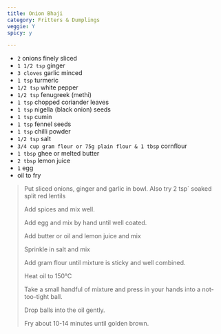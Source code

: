 ```yaml
---
title: Onion Bhaji 
category: Fritters & Dumplings
veggie: Y
spicy: y

--- 
```

* `2` onions finely sliced
* `1 1/2 tsp` ginger
* `3 cloves` garlic minced
* `1 tsp` turmeric
* `1/2 tsp` white pepper
* `1/2 tsp` fenugreek (methi)
* `1 tsp` chopped coriander leaves
* `1 tsp` nigella (black onion) seeds
* `1 tsp` cumin
* `1 tsp` fennel seeds
* `1 tsp` chilli powder
* `1/2 tsp` salt
* `3/4 cup gram flour or 75g plain flour & 1 tbsp` cornflour
* `1 tbsp` ghee or melted butter
* `2 tbsp` lemon juice
* `1` egg
* oil to fry

> Put sliced onions, ginger and garlic in bowl. Also try 2 tsp` soaked split red lentils
>
> Add spices and mix well.
>
> Add egg and mix by hand until well coated. 
>
> Add butter or oil and lemon juice and mix
>
> Sprinkle in salt and mix
>
> Add gram flour until mixture is sticky and well combined. 
>
> Heat oil to 150°C
>
> Take a small handful of mixture and press in your hands into a not-too-tight ball.
>
> Drop balls into the oil gently.
>
> Fry about 10-14 minutes until golden brown.

